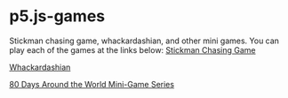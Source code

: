 # p5.js-games
Stickman chasing game, whackardashian, and other mini games.
You can play each of the games at the links below:
<a href="http://i6.cims.nyu.edu/~pvd233/interactive/assignment03.html">Stickman Chasing Game</a>

<a href="http://i6.cims.nyu.edu/~pvd233/interactive/assignment04.html">Whackardashian</a>

<a href="http://i6.cims.nyu.edu/~pvd233/interactive/midtermmidpoint.html">80 Days Around the World Mini-Game Series</a>
